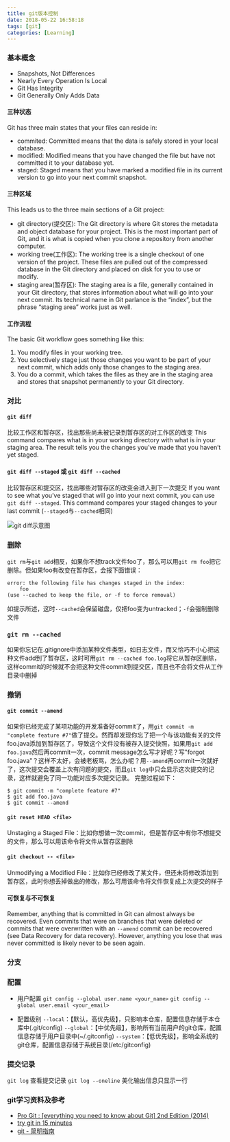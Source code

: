 ```yaml
---
title: git版本控制
date: 2018-05-22 16:58:18
tags: [git]
categories: [Learning]
---
```


### 基本概念
- Snapshots, Not Differences
- Nearly Every Operation Is Local
- Git Has Integrity
- Git Generally Only Adds Data

#### 三种状态
Git has three main states that your files can reside in:
- commited: Committed means that the data is safely stored in your local database.
- modified: Modified means that you have changed the file but have not committed it to your database yet.
- staged: Staged means that you have marked a modified file in its current version to go into your next commit snapshot.

#### 三种区域
This leads us to the three main sections of a Git project: 
- git directory(提交区): The Git directory is where Git stores the metadata and object database for your project. This is the most important part of Git, and it is what is copied when you clone a repository from another computer.
- working tree(工作区): The working tree is a single checkout of one version of the project. These files are pulled out of the compressed database in the Git directory and placed on disk for you to use or modify.
- staging area(暂存区): The staging area is a file, generally contained in your Git directory, that stores information about what will go into your next commit. Its technical name in Git parlance is the “index”, but the phrase “staging area” works just as well.

#### 工作流程
The basic Git workflow goes something like this:
1. You modify files in your working tree.
2. You selectively stage just those changes you want to be part of your next commit, which adds only those changes to the staging area.
3. You do a commit, which takes the files as they are in the staging area and stores that snapshot permanently to your Git directory.

### 对比
#### `git diff`
比较工作区和暂存区，找出那些尚未被记录到暂存区的对工作区的改变
This command compares what is in your working directory with what is in your staging area. The result tells you the changes you’ve made that you haven’t yet staged.

#### `git diff --staged` 或 `git diff --cached`
比较暂存区和提交区，找出哪些对暂存区的改变会进入到下一次提交
If you want to see what you’ve staged that will go into your next commit, you can use `git diff --staged`. This command compares your staged changes to your last commit
(`--staged`与`--cached`相同)

![git diff示意图](gitdiff.jpg)

### 删除
`git rm`与`git add`相反，如果你不想track文件foo了，那么可以用`git rm foo`把它删除。但如果foo有改变在暂存区，会报下面错误：
```
error: the following file has changes staged in the index:
    foo
(use --cached to keep the file, or -f to force removal)
```
如提示所述，这时`--cached`会保留磁盘，仅把foo变为untracked；`-f`会强制删除文件

### `git rm --cached`
如果你忘记在.gitignore中添加某种文件类型，如日志文件，而又恰巧不小心把这种文件add到了暂存区，这时可用`git rm --cached foo.log`将它从暂存区删除，这样commit的时候就不会把这种文件commit到提交区，而且也不会将文件从工作目录中删掉

### 撤销
#### `git commit --amend`
如果你已经完成了某项功能的开发准备好commit了，用`git commit -m "complete feature #7"`做了提交。然而却发现你忘了把一个与该功能有关的文件foo.java添加到暂存区了，导致这个文件没有被存入提交快照，如果用`git add foo.java`然后再commit一次，commit message怎么写才好呢？写"forgot foo.java"？这样不太好，会被老板骂，怎么办呢？用`--amend`再commit一次就好了，这次提交会覆盖上次有问题的提交，而且`git log`中只会显示这次提交的记录，这样就避免了同一功能对应多次提交记录。
完整过程如下：
```
$ git commit -m "complete feature #7"
$ git add foo.java
$ git commit --amend
```

#### `git reset HEAD <file>`
Unstaging a Staged File：比如你想做一次commit，但是暂存区中有你不想提交的文件，那么可以用该命令将文件从暂存区删除

#### `git checkout -- <file>`
Unmodifying a Modified File：比如你已经修改了某文件，但还未将修改添加到暂存区，此时你想丢掉做出的修改，那么可用该命令将文件恢复成上次提交的样子

#### 可恢复与不可恢复
Remember, anything that is committed in Git can almost always be recovered. Even commits that were on branches that were deleted or commits that were overwritten with an `--amend` commit can be recovered (see Data Recovery for data recovery). However, anything you lose that was never committed is likely never to be seen again.

### 分支

### 配置
- 用户配置
`git config --global user.name <your_name>`
`git config --global user.email <your_email>`

- 配置级别
`--local`：【默认，高优先级】，只影响本仓库，配置信息存储于本仓库中(.git/config)
`--global`：【中优先级】，影响所有当前用户的git仓库，配置信息存储于用户目录中(~/.gitconfig)
`--system`：【低优先级】，影响全系统的git仓库，配置信息存储于系统目录(/etc/gitconfig)

### 提交记录
`git log` 查看提交记录
`git log --oneline` 美化输出信息只显示一行

### git学习资料及参考
- [Pro Git : [everything you need to know about Git] 2nd Edition (2014)](progit.pdf)
- [try git in 15 minutes](https://try.github.io)
- [git - 简明指南](http://rogerdudler.github.io/git-guide/index.zh.html)




